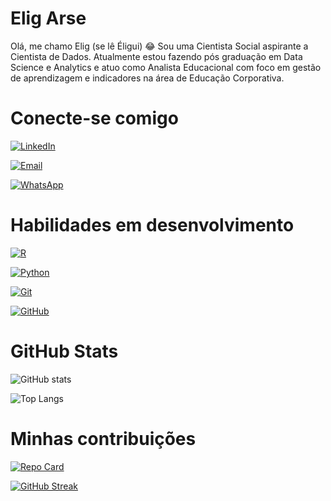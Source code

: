 # Elig Arse

Olá, me chamo Elig (se lê Éligui) 😂
Sou uma Cientista Social aspirante a Cientista de Dados. Atualmente estou fazendo pós graduação em Data Science e Analytics
e atuo como Analista Educacional com foco em gestão de aprendizagem e indicadores na área de Educação Corporativa.

# Conecte-se comigo

[![LinkedIn](https://img.shields.io/badge/LinkedIn-000?style=for-the-badge&logo=linkedin&logoColor=0E76A8)](https://www.linkedin.com/in/elig-arse/)

[![Email](https://img.shields.io/badge/Email-000?style=for-the-badge&logo=gmail&logoColor=0E76A8)](https://mail.google.com/mail/u/0/#inbox)

[![WhatsApp](https://img.shields.io/badge/WhatsApp-000?style=for-the-badge&logo=WhatsApp&logoColor=0E76A8)](https://www.linkedin.com/in/elig-arse/)

# Habilidades em desenvolvimento
[![R](https://img.shields.io/badge/R-000?style=for-the-badge&logo=R&logoColor=0E76A8)](https://www.linkedin.com/in/elig-arse/)

[![Python](https://img.shields.io/badge/Python-000?style=for-the-badge&logo=Python&logoColor=0E76A8)](https://mail.google.com/mail/u/0/#inbox)

[![Git](https://img.shields.io/badge/Git-000?style=for-the-badge&logo=Git&logoColor=0E76A8)](https://mail.google.com/mail/u/0/#inbox)

[![GitHub](https://img.shields.io/badge/GitHub-000?style=for-the-badge&logo=GitHub&logoColor=0E76A8)](https://mail.google.com/mail/u/0/#inbox)
# GitHub Stats
![GitHub stats](https://github-readme-stats.vercel.app/api?username=Elig-Arsee&show_icons=true&theme=onedark)

![Top Langs](https://github-readme-stats-git-masterrstaa-rickstaa.vercel.app/api/top-langs/?username=Elig-Arsee&bg&theme=onedark)



# Minhas contribuições
[![Repo Card](https://github-readme-stats.vercel.app/api/pin/?username=Elig-Arsee&repo=TCC-Alheamento-Eleitoral&bg_show_icons=true&icon_&theme=onedark)](https://github.com/Elig-Arsee/TCC-Alheamento-Eleitoral)

[![GitHub Streak](https://streak-stats.demolab.com?user=Elig-Arsee&theme=onedark&hide_border=true)](https://git.io/streak-stats)